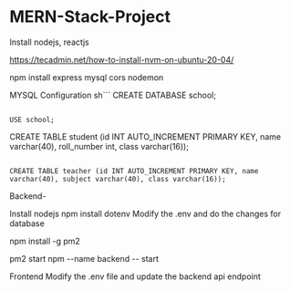# MERN-Stack-Project

Install nodejs, reactjs

https://tecadmin.net/how-to-install-nvm-on-ubuntu-20-04/



npm install express mysql cors nodemon



MYSQL Configuration
sh```
CREATE DATABASE school;
```

USE school;
```

CREATE TABLE student (id INT AUTO_INCREMENT PRIMARY KEY, name varchar(40), roll_number int, class varchar(16));
```

CREATE TABLE teacher (id INT AUTO_INCREMENT PRIMARY KEY, name varchar(40), subject varchar(40), class varchar(16));
```



Backend-

Install nodejs
npm install dotenv
Modify the .env and do the changes for database

npm install -g pm2   

pm2 start npm --name backend -- start


Frontend
Modify the .env file and update the backend api endpoint 

